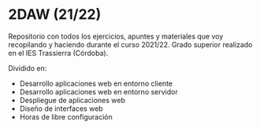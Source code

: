 # 2DAW (21/22)
Repositorio con todos los ejercicios, apuntes y materiales que voy recopilando y haciendo durante el curso 2021/22. Grado superior realizado en el IES Trassierra (Córdoba).

Dividido en:
- Desarrollo aplicaciones web en entorno cliente
- Desarrollo aplicaciones web en entorno servidor
- Despliegue de aplicaciones web
- Diseño de interfaces web
- Horas de libre configuración
